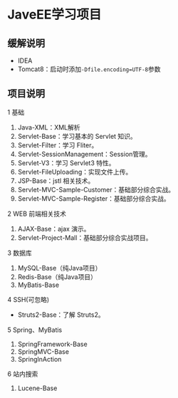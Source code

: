 # JaveEE学习项目

## 缓解说明

- IDEA
- Tomcat8：启动时添加`-Dfile.encoding=UTF-8`参数

## 项目说明

1 基础

1. Java-XML：XML解析
2. Servlet-Base：学习基本的 Servlet 知识。
3. Servlet-Filter：学习 Fliter。
4. Servlet-SessionManagement：Session管理。
5. Servlet-V3：学习 Servlet3 特性。
6. Servlet-FileUploading：实现文件上传。
7. JSP-Base：jstl 相关技术。
8. Servlet-MVC-Sample-Customer：基础部分综合实战。
9. Servlet-MVC-Sample-Register：基础部分综合实战。

2 WEB 前端相关技术

1. AJAX-Base：ajax 演示。
2. Servlet-Project-Mall：基础部分综合实战项目。

3 数据库

1. MySQL-Base（纯Java项目）
2. Redis-Base（纯Java项目）
3. MyBatis-Base

4 SSH(可忽略)

- Struts2-Base：了解 Struts2。

5 Spring、MyBatis

1. SpringFramework-Base
2. SpringMVC-Base
3. SpringInAction

6 站内搜索

1. Lucene-Base
